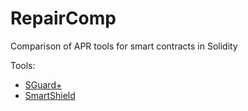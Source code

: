 # RepairComp
Comparison of APR tools for smart contracts in Solidity

Tools:
- [SGuard+](https://github.com/ASSERT-KTH/sGuardPlus)
- [SmartShield](https://github.com/ASSERT-KTH/SmartShield)
